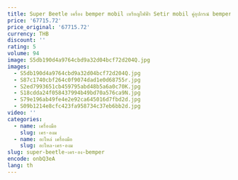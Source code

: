 ```yaml
---
title: Super Beetle เครื่อง bemper mobil เหรียญไฟฟ้า Setir mobil คู่อุปกรณ์ bemper mobil เหรียญเพื่อความบันเทิง
price: '67715.72'
price_original: '67715.72'
currency: THB
discount: ''
rating: 5
volume: 94
image: S5db190d4a9764cbd9a32d04bcf72d204Q.jpg
images:
  - S5db190d4a9764cbd9a32d04bcf72d204Q.jpg
  - S87c1740cbf264c0f9074dad1e0d68755r.jpg
  - S2ed7993651cb459795abd48b5a6a0c70K.jpg
  - S18cdda24f058437994b49bd70a576ca9N.jpg
  - S79e196ab49fe4e2e92ca645016d7fbd2d.jpg
  - S09b1214e8cfc423fa958734c37eb6bb2d.jpg
video: ''
categories:
  - name: เครื่องมือ
    slug: เคร-องม
  - name: อะไหล่ เครื่องมือ
    slug: อะไหล-เคร-องม
slug: super-beetle-เคร-อง-bemper
encode: onbQ3eA
lang: th
---
```

  